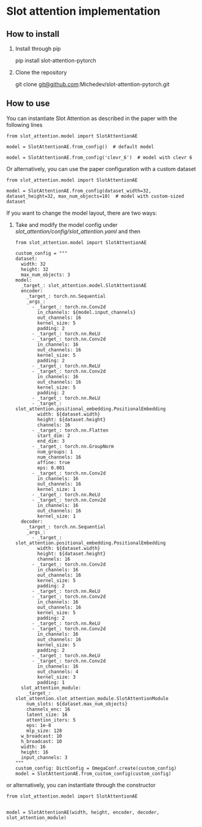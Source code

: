 # Slot attention implementation


## How to install

1) Install through pip


    pip install slot-attention-pytorch



2) Clone the repository
   

    git clone git@github.com:Michedev/slot-attention-pytorch.git

## How to use

You can instantiate Slot Attention as described in the paper with the following lines

    from slot_attention.model import SlotAttentionAE

    model = SlotAttentionAE.from_config()  # default model 

    model = SlotAttentionAE.from_config('clevr_6')  # model with clevr 6 

    
Or alternatively, you can use the paper configuration with a custom dataset

    from slot_attention.model import SlotAttentionAE

    model = SlotAttentionAE.from_config(dataset_width=32, dataset_height=32, max_num_objects=10)  # model with custom-sized dataset

   
If you want to change the model layout, there are two ways:

1) Take and modify the model config under _slot_attention/config/slot_attention.yaml_ and then

       from slot_attention.model import SlotAttentionAE

       custom_config = """
       dataset:
         width: 32
         height: 32
         max_num_objects: 3
       model:
         _target_: slot_attention.model.SlotAttentionAE
         encoder:
           _target_: torch.nn.Sequential
           _args_:
             - _target_: torch.nn.Conv2d
               in_channels: ${model.input_channels}
               out_channels: 16
               kernel_size: 5
               padding: 2
             - _target_: torch.nn.ReLU
             - _target_: torch.nn.Conv2d
               in_channels: 16
               out_channels: 16
               kernel_size: 5
               padding: 2
             - _target_: torch.nn.ReLU
             - _target_: torch.nn.Conv2d
               in_channels: 16
               out_channels: 16
               kernel_size: 5
               padding: 2
             - _target_: torch.nn.ReLU
             - _target_: slot_attention.positional_embedding.PositionalEmbedding
               width: ${dataset.width}
               height: ${dataset.height}
               channels: 16
             - _target_: torch.nn.Flatten
               start_dim: 2
               end_dim: 3
             - _target_: torch.nn.GroupNorm
               num_groups: 1
               num_channels: 16
               affine: true
               eps: 0.001
             - _target_: torch.nn.Conv2d
               in_channels: 16
               out_channels: 16
               kernel_size: 1
             - _target_: torch.nn.ReLU
             - _target_: torch.nn.Conv2d
               in_channels: 16
               out_channels: 16
               kernel_size: 1
         decoder:
           _target_: torch.nn.Sequential
           _args_:
             - _target_: slot_attention.positional_embedding.PositionalEmbedding
               width: ${dataset.width}
               height: ${dataset.height}
               channels: 16
             - _target_: torch.nn.Conv2d
               in_channels: 16
               out_channels: 16
               kernel_size: 5
               padding: 2
             - _target_: torch.nn.ReLU
             - _target_: torch.nn.Conv2d
               in_channels: 16
               out_channels: 16
               kernel_size: 5
               padding: 2
             - _target_: torch.nn.ReLU
             - _target_: torch.nn.Conv2d
               in_channels: 16
               out_channels: 16
               kernel_size: 5
               padding: 2
             - _target_: torch.nn.ReLU
             - _target_: torch.nn.Conv2d
               in_channels: 16
               out_channels: 4
               kernel_size: 3
               padding: 1
         slot_attention_module:
           _target_: slot_attention.slot_attention_module.SlotAttentionModule
           num_slots: ${dataset.max_num_objects}
           channels_enc: 16
           latent_size: 16
           attention_iters: 5
           eps: 1e-8
           mlp_size: 128
         w_broadcast: 10
         h_broadcast: 10
         width: 16
         height: 16
         input_channels: 3
       """
       custom_config: DictConfig = OmegaConf.create(custom_config)
       model = SlotAttentionAE.from_custom_config(custom_config)


or alternatively, you can instantiate through the constructor

    from slot_attention.model import SlotAttentionAE


    model = SlotAttentionAE(width, height, encoder, decoder, slot_attention_module)